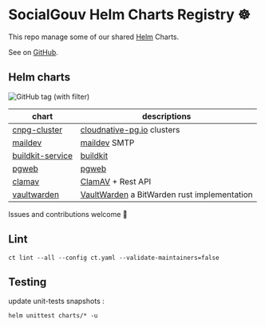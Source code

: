 # SocialGouv Helm Charts Registry ☸️

This repo manage some of our shared [Helm](https://helm.sh) Charts.

See on [GitHub](https://github.com/SocialGouv/helm-charts).

## Helm charts

![GitHub tag (with filter)](https://img.shields.io/github/v/tag/socialgouv/helm-charts)

| chart                                         | descriptions                                                                              |
| --------------------------------------------- | ----------------------------------------------------------------------------------------- |
| [cnpg-cluster](./charts/cnpg-cluster)         | [cloudnative-pg.io](https://cloudnative-pg.io) clusters                                   |
| [maildev](./charts/maildev)                   | [maildev](https://github.com/maildev/maildev) SMTP                                        |
| [buildkit-service](./charts/buildkit-service) | [buildkit](https://github.com/moby/buildkit)                                              |
| [pgweb](./charts/pgweb)                       | [pgweb](https://hub.docker.com/r/sosedoff/pgweb)                                          |
| [clamav](./charts/clamav)                     | [ClamAV](https://www.clamav.net/) + Rest API                                              |
| [vaultwarden](./charts/vaultwarden)           | [VaultWarden](https://github.com/dani-garcia/vaultwarden) a BitWarden rust implementation |

Issues and contributions welcome 🤗

## Lint

```
ct lint --all --config ct.yaml --validate-maintainers=false
```

## Testing

update unit-tests snapshots :

```
helm unittest charts/* -u
```

